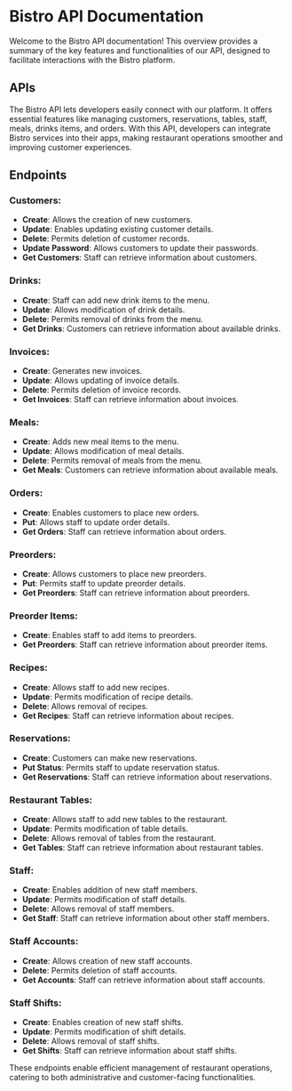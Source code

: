 # Bistro API Documentation

Welcome to the Bistro API documentation! This overview provides a summary of the key features and functionalities of our API, designed to facilitate interactions with the Bistro platform.

## APIs

The Bistro API lets developers easily connect with our platform. It offers essential features like managing customers, reservations, tables, staff, meals, drinks items, and orders. With this API, developers can integrate Bistro services into their apps, making restaurant operations smoother and improving customer experiences.

## Endpoints

### Customers:

- **Create**: Allows the creation of new customers.
- **Update**: Enables updating existing customer details.
- **Delete**: Permits deletion of customer records.
- **Update Password**: Allows customers to update their passwords.
- **Get Customers**: Staff can retrieve information about customers.

### Drinks:

- **Create**: Staff can add new drink items to the menu.
- **Update**: Allows modification of drink details.
- **Delete**: Permits removal of drinks from the menu.
- **Get Drinks**: Customers can retrieve information about available drinks.

### Invoices:

- **Create**: Generates new invoices.
- **Update**: Allows updating of invoice details.
- **Delete**: Permits deletion of invoice records.
- **Get Invoices**: Staff can retrieve information about invoices.

### Meals:

- **Create**: Adds new meal items to the menu.
- **Update**: Allows modification of meal details.
- **Delete**: Permits removal of meals from the menu.
- **Get Meals**: Customers can retrieve information about available meals.

### Orders:

- **Create**: Enables customers to place new orders.
- **Put**: Allows staff to update order details.
- **Get Orders**: Staff can retrieve information about orders.

### Preorders:

- **Create**: Allows customers to place new preorders.
- **Put**: Permits staff to update preorder details.
- **Get Preorders**: Staff can retrieve information about preorders.

### Preorder Items:

- **Create**: Enables staff to add items to preorders.
- **Get Preorders**: Staff can retrieve information about preorder items.

### Recipes:

- **Create**: Allows staff to add new recipes.
- **Update**: Permits modification of recipe details.
- **Delete**: Allows removal of recipes.
- **Get Recipes**: Staff can retrieve information about recipes.

### Reservations:

- **Create**: Customers can make new reservations.
- **Put Status**: Permits staff to update reservation status.
- **Get Reservations**: Staff can retrieve information about reservations.

### Restaurant Tables:

- **Create**: Allows staff to add new tables to the restaurant.
- **Update**: Permits modification of table details.
- **Delete**: Allows removal of tables from the restaurant.
- **Get Tables**: Staff can retrieve information about restaurant tables.

### Staff:

- **Create**: Enables addition of new staff members.
- **Update**: Permits modification of staff details.
- **Delete**: Allows removal of staff members.
- **Get Staff**: Staff can retrieve information about other staff members.

### Staff Accounts:

- **Create**: Allows creation of new staff accounts.
- **Delete**: Permits deletion of staff accounts.
- **Get Accounts**: Staff can retrieve information about staff accounts.

### Staff Shifts:

- **Create**: Enables creation of new staff shifts.
- **Update**: Permits modification of shift details.
- **Delete**: Allows removal of staff shifts.
- **Get Shifts**: Staff can retrieve information about staff shifts.

These endpoints enable efficient management of restaurant operations, catering to both administrative and customer-facing functionalities.
